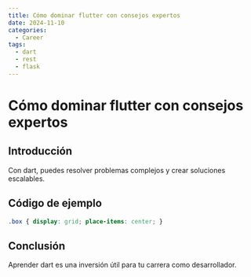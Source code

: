 ```yaml
---
title: Cómo dominar flutter con consejos expertos
date: 2024-11-10
categories:
  - Career
tags:
  - dart
  - rest
  - flask
---
```


# Cómo dominar flutter con consejos expertos

## Introducción

Con dart, puedes resolver problemas complejos y crear soluciones escalables.

## Código de ejemplo

```css
.box { display: grid; place-items: center; }
```

## Conclusión

Aprender dart es una inversión útil para tu carrera como desarrollador.